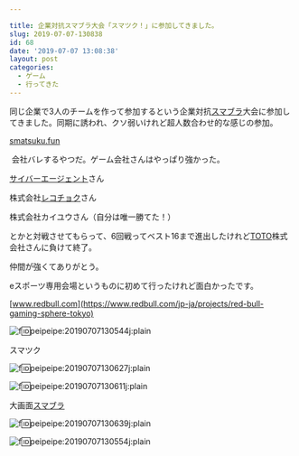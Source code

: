 ```yaml
---

title: 企業対抗スマブラ大会「スマツク！」に参加してきました。
slug: 2019-07-07-130838
id: 68
date: '2019-07-07 13:08:38'
layout: post
categories:
  - ゲーム
  - 行ってきた
---
```


同じ企業で3人のチームを作って参加するという企業対抗[スマブラ](http://d.hatena.ne.jp/keyword/%A5%B9%A5%DE%A5%D6%A5%E9)大会に参加してきました。同期に誘われ、クソ弱いけれど超人数合わせ的な感じの参加。

[smatsuku.fun](https://smatsuku.fun/)

 会社バレするやつだ。ゲーム会社さんはやっぱり強かった。

[サイバーエージェント](http://d.hatena.ne.jp/keyword/%A5%B5%A5%A4%A5%D0%A1%BC%A5%A8%A1%BC%A5%B8%A5%A7%A5%F3%A5%C8)さん

株式会社[レコチョク](http://d.hatena.ne.jp/keyword/%A5%EC%A5%B3%A5%C1%A5%E7%A5%AF)さん

株式会社カイユウさん（自分は唯一勝てた！）

とかと対戦させてもらって、6回戦ってベスト16まで進出したけれど[TOTO](http://d.hatena.ne.jp/keyword/TOTO)株式会社さんに負けて終了。

仲間が強くてありがとう。

eスポーツ専用会場というものに初めて行ったけれど面白かったです。

[www.redbull.com](https://www.redbull.com/jp-ja/projects/red-bull-gaming-sphere-tokyo)



![f:id:peipeipe:20190707130544j:plain](https://cdn-ak.f.st-hatena.com/images/fotolife/p/peipeipe/20190707/20190707130544.jpg "f:id:peipeipe:20190707130544j:plain")

スマツク





![f:id:peipeipe:20190707130627j:plain](https://cdn-ak.f.st-hatena.com/images/fotolife/p/peipeipe/20190707/20190707130627.jpg "f:id:peipeipe:20190707130627j:plain")

![f:id:peipeipe:20190707130611j:plain](https://cdn-ak.f.st-hatena.com/images/fotolife/p/peipeipe/20190707/20190707130611.jpg "f:id:peipeipe:20190707130611j:plain")

大画面[スマブラ](http://d.hatena.ne.jp/keyword/%A5%B9%A5%DE%A5%D6%A5%E9)



![f:id:peipeipe:20190707130639j:plain](https://cdn-ak.f.st-hatena.com/images/fotolife/p/peipeipe/20190707/20190707130639.jpg "f:id:peipeipe:20190707130639j:plain")

![f:id:peipeipe:20190707130554j:plain](https://cdn-ak.f.st-hatena.com/images/fotolife/p/peipeipe/20190707/20190707130554.jpg "f:id:peipeipe:20190707130554j:plain")